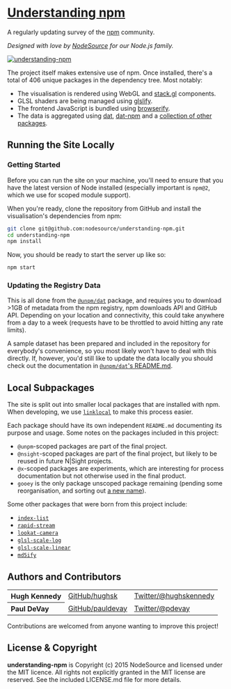 # [Understanding npm](https://unpm.nodesource.com)

A regularly updating survey of the [npm](http://npmjs.com/) community.

_Designed with love by [NodeSource](https://nodesource.com/) for our Node.js family._

[![understanding-npm](http://i.imgur.com/eD51eK0.jpg)](https://unpm.nodesource.com)

The project itself makes extensive use of npm. Once installed, there's a total of 406 unique packages in the dependency tree. Most notably:

* The visualisation is rendered using WebGL and [stack.gl](http://stack.gl) components.
* GLSL shaders are being managed using [glslify](http://github.com/stackgl/glslify).
* The frontend JavaScript is bundled using [browserify](http://browserify.org/).
* The data is aggregated using [dat](http://dat-data.com/), [dat-npm](https://github.com/mafintosh/dat-npm) and a [collection of other packages](https://github.com/nodesource/understanding-npm/tree/master/unpm-dat).

## Running the Site Locally

### Getting Started

Before you can run the site on your machine, you'll need to ensure that you
have the latest version of Node installed (especially important is `npm@2`,
which we use for scoped module support).

When you're ready, clone the repository from GitHub and install the
visualisation's dependencies from npm:

``` bash
git clone git@github.com:nodesource/understanding-npm.git
cd understanding-npm
npm install
```

Now, you should be ready to start the server up like so:

``` bash
npm start
```

### Updating the Registry Data

This is all done from the [`@unpm/dat`](./unpm-dat/) package, and requires you to
download >1GB of metadata from the npm registry, npm downloads API and GitHub API.
Depending on your location and connectivity, this could take anywhere from a day to
a week (requests have to be throttled to avoid hitting any rate limits).

A sample dataset has been prepared and included in the repository for everybody's
convenience, so you most likely won't have to deal with
this directly. If, however, you'd still like to update the
data locally you should check out the documentation in
[`@unpm/dat`'s README.md](./unpm-dat/README.md).

## Local Subpackages

The site is split out into smaller local packages that are installed with npm.
When developing, we use [`linklocal`](http://github.com/timoxley/linklocal) to
make this process easier.

Each package should have its own independent `README.md` documenting its purpose
and usage. Some notes on the packages included in this project:

* `@unpm`-scoped packages are part of the final project.
* `@nsight`-scoped packages are part of the final project, but likely to be reused in future N|Sight projects.
* `@x`-scoped packages are experiments, which are interesting for process documentation but not otherwise used in the final product.
* `gooey` is the only package unscoped package remaining (pending some reorganisation, and sorting out [a new name](http://npmjs.com/package/gooey)).

Some other packages that were born from this project include:

* [`index-list`](http://github.com/nodesource/index-list)
* [`rapid-stream`](http://github.com/nodesource/rapid-stream)
* [`lookat-camera`](http://github.com/stackgl/lookat-camera)
* [`glsl-scale-log`](http://github.com/stackgl/glsl-scale-log)
* [`glsl-scale-linear`](http://github.com/stackgl/glsl-scale-linear)
* [`md5ify`](http://github.com/hughsk/md5ify)

## Authors and Contributors

<table><tbody>
<tr><th align="left">Hugh Kennedy</th><td><a href="https://github.com/hughsk">GitHub/hughsk</a></td><td><a href="http://twitter.com/hughskennedy">Twitter/@hughskennedy</a></td></tr>
<tr><th align="left"> Paul DeVay</th><td><a href="https://github.com/pauldevay">GitHub/pauldevay</a></td><td><a href="http://twitter.com/pauldevay">Twitter/@pdevay</a></td></tr>
</tbody></table>

Contributions are welcomed from anyone wanting to improve this project!

## License & Copyright

**understanding-npm** is Copyright (c) 2015 NodeSource and licensed under the MIT licence. All rights not explicitly granted in the MIT license are reserved. See the included LICENSE.md file for more details.
